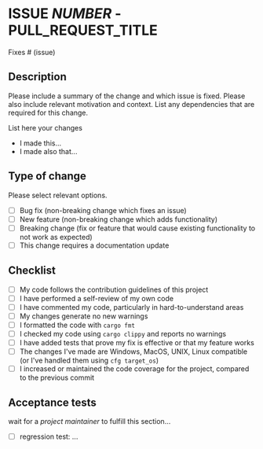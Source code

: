 # ISSUE _NUMBER_ - PULL_REQUEST_TITLE

Fixes # (issue)

## Description

Please include a summary of the change and which issue is fixed. Please also include relevant motivation and context. List any dependencies that are required for this change.

List here your changes

- I made this...
- I made also that...

## Type of change

Please select relevant options.

- [ ] Bug fix (non-breaking change which fixes an issue)
- [ ] New feature (non-breaking change which adds functionality)
- [ ] Breaking change (fix or feature that would cause existing functionality to not work as expected)
- [ ] This change requires a documentation update

## Checklist

- [ ] My code follows the contribution guidelines of this project
- [ ] I have performed a self-review of my own code
- [ ] I have commented my code, particularly in hard-to-understand areas
- [ ] My changes generate no new warnings
- [ ] I formatted the code with `cargo fmt`
- [ ] I checked my code using `cargo clippy` and reports no warnings
- [ ] I have added tests that prove my fix is effective or that my feature works
- [ ] The changes I've made are Windows, MacOS, UNIX, Linux compatible (or I've handled them using `cfg target_os`)
- [ ] I increased or maintained the code coverage for the project, compared to the previous commit

## Acceptance tests

wait for a *project maintainer* to fulfill this section...

- [ ] regression test: ...
